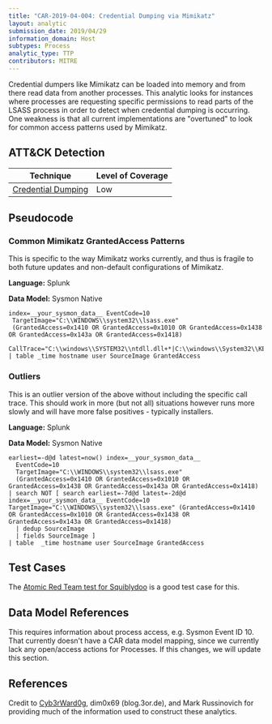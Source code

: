 ```yaml
---
title: "CAR-2019-04-004: Credential Dumping via Mimikatz"
layout: analytic
submission_date: 2019/04/29
information_domain: Host
subtypes: Process
analytic_type: TTP
contributors: MITRE
---
```


Credential dumpers like Mimikatz can be loaded into memory and from there read data from another processes. This analytic looks for instances where processes are requesting specific permissions to read parts of the LSASS process in order to detect when credential dumping is occurring. One weakness is that all current implementations are "overtuned" to look for common access patterns used by Mimikatz.
## ATT&CK Detection

|Technique |Level of Coverage |
|---|---|
|[Credential Dumping](https://attack.mitre.org/techniques/1003/)|Low|


## Pseudocode

### Common Mimikatz GrantedAccess Patterns

This is specific to the way Mimikatz works currently, and thus is fragile to both future updates and non-default configurations of Mimikatz.

**Language:** Splunk

**Data Model:** Sysmon Native

```spl
index=__your_sysmon_data__ EventCode=10 
 TargetImage="C:\\WINDOWS\\system32\\lsass.exe"
 (GrantedAccess=0x1410 OR GrantedAccess=0x1010 OR GrantedAccess=0x1438 OR GrantedAccess=0x143a OR GrantedAccess=0x1418)
 CallTrace="C:\\windows\\SYSTEM32\\ntdll.dll+*|C:\\windows\\System32\\KERNELBASE.dll+20edd|UNKNOWN(*)" 
| table _time hostname user SourceImage GrantedAccess
```

### Outliers

This is an outlier version of the above without including the specific call trace. This should work in more (but not all) situations however runs more slowly and will have more false positives - typically installers.

**Language:** Splunk 

**Data Model:** Sysmon Native

```spl
earliest=-d@d latest=now() index=__your_sysmon_data__
  EventCode=10
  TargetImage="C:\\WINDOWS\\system32\\lsass.exe"
  (GrantedAccess=0x1410 OR GrantedAccess=0x1010 OR GrantedAccess=0x1438 OR GrantedAccess=0x143a OR GrantedAccess=0x1418) 
| search NOT [ search earliest=-7d@d latest=-2d@d index=__your_sysmon_data__ EventCode=10 TargetImage="C:\\WINDOWS\\system32\\lsass.exe" (GrantedAccess=0x1410 OR GrantedAccess=0x1010 OR GrantedAccess=0x1438 OR GrantedAccess=0x143a OR GrantedAccess=0x1418) 
  | dedup SourceImage 
  | fields SourceImage ]
| table  _time hostname user SourceImage GrantedAccess
```

 
## Test Cases

The [Atomic Red Team test for Squiblydoo](https://github.com/redcanaryco/atomic-red-team/blob/master/atomics/T1117/T1117.md#atomic-test-2---regsvr32-remote-com-scriptlet-execution) is a good test case for this.

## Data Model References

This requires information about process access, e.g. Sysmon Event ID 10. That currently doesn't have a CAR data model mapping, since we currently lack any open/access actions for Processes. If this changes, we will update this section.

## References

Credit to [Cyb3rWard0g](https://github.com/Cyb3rWard0g/ThreatHunter-Playbook/blob/master/attack_matrix/windows/credential_access/credential_dumping/mimikatz_inmem.md), dim0x69 (blog.3or.de), and Mark Russinovich for providing much of the information used to construct these analytics.


